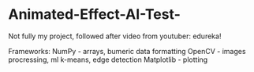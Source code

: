 # Animated-Effect-AI-Test-

Not fully my project, followed after video from youtuber: edureka!

Frameworks:
NumPy - arrays, bumeric data formatting
OpenCV - images procressing, ml k-means, edge detection
Matplotlib - plotting
